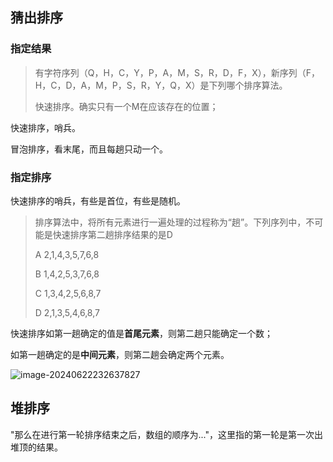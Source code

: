 ## 猜出排序

### 指定结果

> 有字符序列（Q，H，C，Y，P，A，M，S，R，D，F，X），新序列（F，H，C，D，A，M，P，S，R，Y，Q，X）是下列哪个排序算法。
>
> 快速排序。确实只有一个M在应该存在的位置；

快速排序，哨兵。

冒泡排序，看末尾，而且每趟只动一个。

### 指定排序

快速排序的哨兵，有些是首位，有些是随机。

> 排序算法中，将所有元素进行一遍处理的过程称为“趟”。下列序列中，不可能是快速排序第二趟排序结果的是D
>
> A 2,1,4,3,5,7,6,8
>
> B 1,4,2,5,3,7,6,8
>
> C 1,3,4,2,5,6,8,7
>
> D 2,1,3,5,4,6,8,7

快速排序如第一趟确定的值是**首尾元素**，则第二趟只能确定一个数；

如第一趟确定的是**中间元素**，则第二趟会确定两个元素。

![image-20240622232637827](https://cdn.jsdelivr.net/gh/sword4869/pic1@main/images/202406222326894.png)



## 堆排序

"那么在进行第一轮排序结束之后，数组的顺序为..."，这里指的第一轮是第一次出堆顶的结果。

